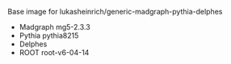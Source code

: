Base image for lukasheinrich/generic-madgraph-pythia-delphes

* Madgraph mg5-2.3.3
* Pythia pythia8215
* Delphes  
* ROOT root-v6-04-14

